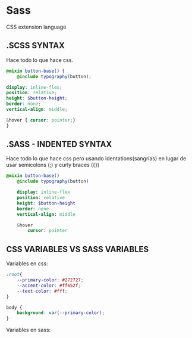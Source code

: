 # Sass
CSS extension language

## .SCSS SYNTAX

Hace todo lo que hace css.

```scss
@mixin button-base() {
    @include typography(button);

display: inline-flex;
position: relative;
height: $button-height;
border: none;
vertical-align: middle;

&hover { cursor: pointer;}
}
```

## .SASS - INDENTED SYNTAX
Hace todo lo que hace css pero usando identations(sangrías) en lugar de usar semicolons (;) y curly braces ({})


```sass
@mixin button-base()
    @include typography(button)

    display: inline-flex
    position: relative
    height: $button-height
    border: none
    vertical-align: middle

    &hover
        cursor: pointer
```

## CSS VARIABLES VS SASS VARIABLES
Variables en css:
```css
:root{
    --primary-color: #272727;
    --accent-color: #ff652f;
    --text-color: #fff;
}

body {
    background: var(--primary-color);
}
```

Variables en sass:
```scss

```